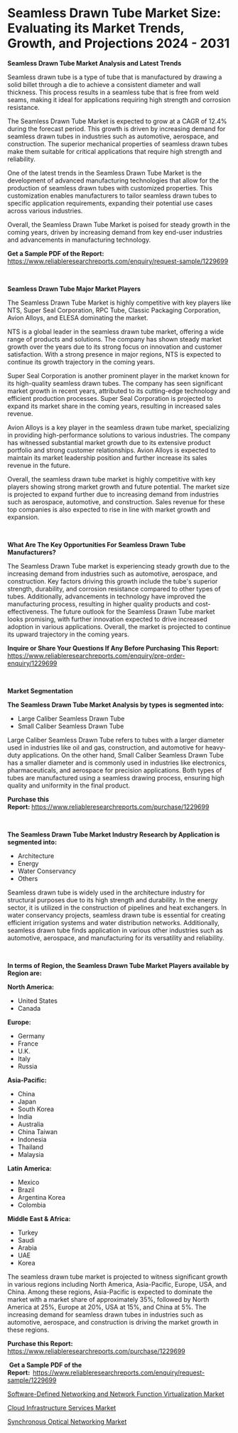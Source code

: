 <p><h1>Seamless Drawn Tube Market Size: Evaluating its Market Trends, Growth, and Projections 2024 - 2031</h1></p><p><strong>Seamless Drawn Tube Market Analysis and Latest Trends</strong></p>
<p><p>Seamless drawn tube is a type of tube that is manufactured by drawing a solid billet through a die to achieve a consistent diameter and wall thickness. This process results in a seamless tube that is free from weld seams, making it ideal for applications requiring high strength and corrosion resistance.</p><p>The Seamless Drawn Tube Market is expected to grow at a CAGR of 12.4% during the forecast period. This growth is driven by increasing demand for seamless drawn tubes in industries such as automotive, aerospace, and construction. The superior mechanical properties of seamless drawn tubes make them suitable for critical applications that require high strength and reliability.</p><p>One of the latest trends in the Seamless Drawn Tube Market is the development of advanced manufacturing technologies that allow for the production of seamless drawn tubes with customized properties. This customization enables manufacturers to tailor seamless drawn tubes to specific application requirements, expanding their potential use cases across various industries.</p><p>Overall, the Seamless Drawn Tube Market is poised for steady growth in the coming years, driven by increasing demand from key end-user industries and advancements in manufacturing technology.</p></p>
<p><strong>Get a Sample PDF of the Report:&nbsp;</strong> <a href="https://www.reliableresearchreports.com/enquiry/request-sample/1229699">https://www.reliableresearchreports.com/enquiry/request-sample/1229699</a></p>
<p>&nbsp;</p>
<p><strong>Seamless Drawn Tube Major Market Players</strong></p>
<p><p>The Seamless Drawn Tube Market is highly competitive with key players like NTS, Super Seal Corporation, RPC Tube, Classic Packaging Corporation, Avion Alloys, and ELESA dominating the market. </p><p>NTS is a global leader in the seamless drawn tube market, offering a wide range of products and solutions. The company has shown steady market growth over the years due to its strong focus on innovation and customer satisfaction. With a strong presence in major regions, NTS is expected to continue its growth trajectory in the coming years.</p><p>Super Seal Corporation is another prominent player in the market known for its high-quality seamless drawn tubes. The company has seen significant market growth in recent years, attributed to its cutting-edge technology and efficient production processes. Super Seal Corporation is projected to expand its market share in the coming years, resulting in increased sales revenue.</p><p>Avion Alloys is a key player in the seamless drawn tube market, specializing in providing high-performance solutions to various industries. The company has witnessed substantial market growth due to its extensive product portfolio and strong customer relationships. Avion Alloys is expected to maintain its market leadership position and further increase its sales revenue in the future.</p><p>Overall, the seamless drawn tube market is highly competitive with key players showing strong market growth and future potential. The market size is projected to expand further due to increasing demand from industries such as aerospace, automotive, and construction. Sales revenue for these top companies is also expected to rise in line with market growth and expansion.</p></p>
<p>&nbsp;</p>
<p><strong>What Are The Key Opportunities For Seamless Drawn Tube Manufacturers?</strong></p>
<p><p>The Seamless Drawn Tube market is experiencing steady growth due to the increasing demand from industries such as automotive, aerospace, and construction. Key factors driving this growth include the tube's superior strength, durability, and corrosion resistance compared to other types of tubes. Additionally, advancements in technology have improved the manufacturing process, resulting in higher quality products and cost-effectiveness. The future outlook for the Seamless Drawn Tube market looks promising, with further innovation expected to drive increased adoption in various applications. Overall, the market is projected to continue its upward trajectory in the coming years.</p></p>
<p><strong>Inquire or Share Your Questions If Any Before Purchasing This Report:</strong> <a href="https://www.reliableresearchreports.com/enquiry/pre-order-enquiry/1229699">https://www.reliableresearchreports.com/enquiry/pre-order-enquiry/1229699</a></p>
<p>&nbsp;</p>
<p><strong>Market Segmentation</strong></p>
<p><strong>The Seamless Drawn Tube Market Analysis by types is segmented into:</strong></p>
<p><ul><li>Large Caliber Seamless Drawn Tube</li><li>Small Caliber Seamless Drawn Tube</li></ul></p>
<p><p>Large Caliber Seamless Drawn Tube refers to tubes with a larger diameter used in industries like oil and gas, construction, and automotive for heavy-duty applications. On the other hand, Small Caliber Seamless Drawn Tube has a smaller diameter and is commonly used in industries like electronics, pharmaceuticals, and aerospace for precision applications. Both types of tubes are manufactured using a seamless drawing process, ensuring high quality and uniformity in the final product.</p></p>
<p><strong>Purchase this Report:&nbsp;</strong><a href="https://www.reliableresearchreports.com/purchase/1229699">https://www.reliableresearchreports.com/purchase/1229699</a></p>
<p>&nbsp;</p>
<p><strong>The Seamless Drawn Tube Market Industry Research by Application is segmented into:</strong></p>
<p><ul><li>Architecture</li><li>Energy</li><li>Water Conservancy</li><li>Others</li></ul></p>
<p><p>Seamless drawn tube is widely used in the architecture industry for structural purposes due to its high strength and durability. In the energy sector, it is utilized in the construction of pipelines and heat exchangers. In water conservancy projects, seamless drawn tube is essential for creating efficient irrigation systems and water distribution networks. Additionally, seamless drawn tube finds application in various other industries such as automotive, aerospace, and manufacturing for its versatility and reliability.</p></p>
<p>&nbsp;</p>
<p><strong>In terms of Region, the Seamless Drawn Tube Market Players available by Region are:</strong></p>
<p>
    <p> <strong> North America: </strong>
        <ul>
            <li>United States</li>
            <li>Canada</li>
        </ul>
        </p> 
    <p> <strong> Europe: </strong>
        <ul>
            <li>Germany</li>
            <li>France</li>
            <li>U.K.</li>
            <li>Italy</li>
            <li>Russia</li>
        </ul>
        </p> 
    <p> <strong> Asia-Pacific: </strong>
        <ul>
            <li>China</li>
            <li>Japan</li>
            <li>South Korea</li>
            <li>India</li>
            <li>Australia</li>
            <li>China Taiwan</li>
            <li>Indonesia</li>
            <li>Thailand</li>
            <li>Malaysia</li>
        </ul>
        </p> 
    <p> <strong> Latin America: </strong>
        <ul>
            <li>Mexico</li>
            <li>Brazil</li>
            <li>Argentina Korea</li>
            <li>Colombia</li>
        </ul>
        </p> 
    <p> <strong> Middle East & Africa: </strong>
        <ul>
            <li>Turkey</li>
            <li>Saudi</li>
            <li>Arabia</li>
            <li>UAE</li>
            <li>Korea</li>
        </ul>
    </p>
    </p>
<p><p>The seamless drawn tube market is projected to witness significant growth in various regions including North America, Asia-Pacific, Europe, USA, and China. Among these regions, Asia-Pacific is expected to dominate the market with a market share of approximately 35%, followed by North America at 25%, Europe at 20%, USA at 15%, and China at 5%. The increasing demand for seamless drawn tubes in industries such as automotive, aerospace, and construction is driving the market growth in these regions.</p></p>
<p><strong>Purchase this Report: </strong><a href="https://www.reliableresearchreports.com/purchase/1229699">https://www.reliableresearchreports.com/purchase/1229699</a></p>
<p>&nbsp;<strong>Get a Sample PDF of the Report:&nbsp;&nbsp;</strong><a href="https://www.reliableresearchreports.com/enquiry/request-sample/1229699">https://www.reliableresearchreports.com/enquiry/request-sample/1229699</a></p>
<p><strong></strong></p>
<p><p><a href="https://view.publitas.com/reportprime-1/software-defined-networking-and-network-function-virtualization-market-share-market-new-trends-analysis-report-by-type-by-application-by-end-use-by-region-and-segment-forecasts-2023-2030/">Software-Defined Networking and Network Function Virtualization Market</a></p><p><a href="https://view.publitas.com/reportprime-1/cloud-infrastructure-services-market-growth-market-trends-covid-19-impact-and-forecasts-for-period-from-2023-2030/">Cloud Infrastructure Services Market</a></p><p><a href="https://view.publitas.com/reportprime-1/synchronous-optical-networking-market-offer-valuable-insights-into-market-size-market-share-market-trends-and-projections-spanning-from-2023-to-2030/">Synchronous Optical Networking Market</a></p></p>